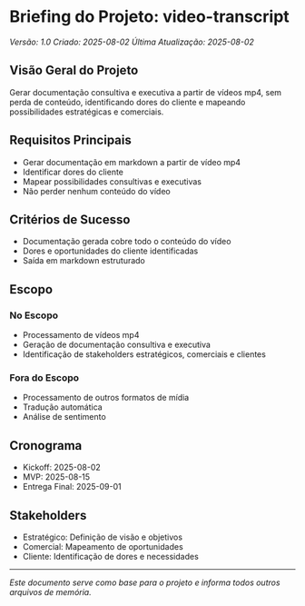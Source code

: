 # Briefing do Projeto: video-transcript
*Versão: 1.0*
*Criado: 2025-08-02*
*Última Atualização: 2025-08-02*

## Visão Geral do Projeto
Gerar documentação consultiva e executiva a partir de vídeos mp4, sem perda de conteúdo, identificando dores do cliente e mapeando possibilidades estratégicas e comerciais.

## Requisitos Principais
- Gerar documentação em markdown a partir de vídeo mp4
- Identificar dores do cliente
- Mapear possibilidades consultivas e executivas
- Não perder nenhum conteúdo do vídeo

## Critérios de Sucesso
- Documentação gerada cobre todo o conteúdo do vídeo
- Dores e oportunidades do cliente identificadas
- Saída em markdown estruturado

## Escopo
### No Escopo
- Processamento de vídeos mp4
- Geração de documentação consultiva e executiva
- Identificação de stakeholders estratégicos, comerciais e clientes

### Fora do Escopo
- Processamento de outros formatos de mídia
- Tradução automática
- Análise de sentimento

## Cronograma
- Kickoff: 2025-08-02
- MVP: 2025-08-15
- Entrega Final: 2025-09-01

## Stakeholders
- Estratégico: Definição de visão e objetivos
- Comercial: Mapeamento de oportunidades
- Cliente: Identificação de dores e necessidades

---

*Este documento serve como base para o projeto e informa todos outros arquivos de memória.*
